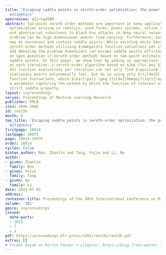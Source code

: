 ```yaml
---
title: 'Escaping saddle points in zeroth-order optimization: the power of two-point
  estimators'
openreview: qZ1reqm5BM
abstract: Two-point zeroth order methods are important in many applications of zeroth-order
  optimization arising in robotics, wind farms, power systems, online optimization,
  and adversarial robustness to black-box attacks in deep neural networks, where the
  problem can be high-dimensional and/or time-varying. Furthermore, such problems
  may be nonconvex and contain saddle points. While existing works have shown that
  zeroth-order methods utilizing $\Omega(d)$ function valuations per iteration (with
  $d$ denoting the problem dimension) can escape saddle points efficiently, it remains
  an open question if zeroth-order methods based on two-point estimators can escape
  saddle points. In this paper, we show that by adding an appropriate isotropic perturbation
  at each iteration, a zeroth-order algorithm based on $2m$ (for any $1 \leq m \leq
  d$) function evaluations per iteration can not only find $\epsilon$-second order
  stationary points polynomially fast, but do so using only $\tilde{O}(\frac{d}{m\epsilon^{2}\bar{\psi}})$
  function evaluations, where $\bar{\psi} \geq \tilde{\Omega}(\sqrt{\epsilon})$ is
  a parameter capturing the extent to which the function of interest exhibits the
  strict saddle property.
layout: inproceedings
series: Proceedings of Machine Learning Research
publisher: PMLR
issn: 2640-3498
id: ren23b
month: 0
tex_title: 'Escaping saddle points in zeroth-order optimization: the power of two-point
  estimators'
firstpage: 28914
lastpage: 28975
page: 28914-28975
order: 28914
cycles: false
bibtex_author: Ren, Zhaolin and Tang, Yujie and Li, Na
author:
- given: Zhaolin
  family: Ren
- given: Yujie
  family: Tang
- given: Na
  family: Li
date: 2023-07-03
address: 
container-title: Proceedings of the 40th International Conference on Machine Learning
volume: '202'
genre: inproceedings
issued:
  date-parts:
  - 2023
  - 7
  - 3
pdf: https://proceedings.mlr.press/v202/ren23b/ren23b.pdf
extras: []
# Format based on Martin Fenner's citeproc: https://blog.front-matter.io/posts/citeproc-yaml-for-bibliographies/
---
```

